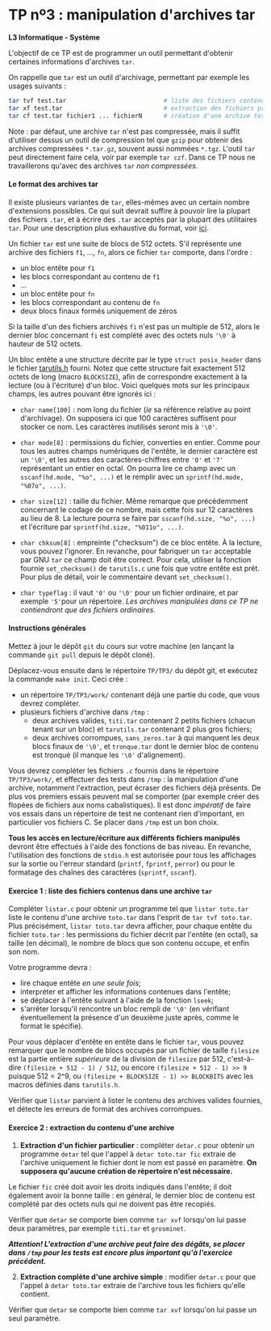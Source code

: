 TP nº3 : manipulation d'archives tar
=====================

**L3 Informatique - Système**

L'objectif de ce TP est de programmer un outil permettant d'obtenir certaines informations d'archives `tar`.

On rappelle que `tar` est un outil d'archivage, permettant par exemple les usages suivants :

```bash
tar tvf test.tar                           # liste des fichiers contenus dans test.tar
tar xf test.tar                            # extraction des fichiers présents dans test.tar
tar cf test.tar fichier1 ... fichierN      # création d'une archive test.tar
```

Note : par défaut, une archive `tar` n'est pas compressée, mais il suffit d'utiliser dessus un outil de compression tel que `gzip` pour obtenir des archives compressées `*.tar.gz`, souvent aussi nommées `*.tgz`. L'outil `tar` peut directement faire cela, voir par exemple `tar czf`. Dans ce TP nous ne travaillerons qu'avec des archives `tar` *non compressées*. 

#### Le format des archives tar

Il existe plusieurs variantes de `tar`, elles-mêmes avec un certain nombre d'extensions possibles. Ce qui suit devrait suffire à pouvoir lire la plupart des fichiers `.tar`, et à écrire des `.tar` acceptés par la plupart des utilitaires `tar`. Pour une description plus exhaustive du format, voir [ici](https://www.gnu.org/software/tar/manual/html_node/Standard.html).

Un fichier `tar` est une suite de blocs de 512 octets. S'il représente une archive des fichiers `f1`, ..., `fn`, alors ce fichier `tar` comporte, dans l'ordre :
 
  - un bloc entête pour `f1`
  - les blocs correspondant au contenu de `f1`
  - ...
  - un bloc entête pour `fn`
  - les blocs correspondant au contenu de `fn`
  - deux blocs finaux formés uniquement de zéros

Si la taille d'un des fichiers archivés `fi` n'est pas un multiple de 512, alors le dernier bloc concernant `fi` est complété avec des octets nuls `'\0'` à hauteur de 512 octets. 

Un bloc entête a une structure décrite par le type `struct posix_header` dans le fichier [tarutils.h](templates/tarutils.h) fourni. Notez que cette structure fait exactement 512 octets de long (macro `BLOCKSIZE`), afin de correspondre exactement à la lecture (ou à l'écriture) d'un bloc. Voici quelques mots sur les principaux champs, les autres pouvant être ignorés ici :

  - `char name[100]` : nom long du fichier (_ie_ sa référence relative au point d'archivage). On supposera ici que 100 caractères suffisent pour stocker ce nom. Les caractères inutilisés seront mis à `'\0'`.
  
  - `char mode[8]` : permissions du fichier, converties en entier. Comme pour tous les autres champs numériques de l'entête, le dernier caractère est un `'\0'`, et les autres des caractères-chiffres entre `'0'` et `'7'` représentant un entier en octal. On pourra lire ce champ avec un `sscanf(hd.mode, "%o", ...)` et le remplir avec un `sprintf(hd.mode, "%07o", ...)`.
  
  - `char size[12]` : taille du fichier. Même remarque que précédemment concernant le codage de ce nombre, mais cette fois sur 12 caractères au lieu de 8. La lecture pourra se faire par `sscanf(hd.size, "%o", ...)` et l'écriture par `sprintf(hd.size, "%011o", ...)`.
  
  - `char chksum[8]` : empreinte ("checksum") de ce bloc entête. À la lecture, vous pouvez l'ignorer. En revanche, pour fabriquer un `tar` acceptable par GNU `tar` ce champ doit être correct. Pour cela, utiliser la fonction fournie `set_checksum()` de `tarutils.c` une fois que votre entête est prêt. Pour plus de détail, voir le commentaire devant `set_checksum()`.

  - `char typeflag` : il vaut `'0'` ou `'\0'` pour un fichier ordinaire,  et par exemple `'5'`pour un répertoire. *Les archives manipulées dans ce TP ne contiendront que des fichiers ordinaires*.
 
<!--- - `char magic[6]` : pour le format de `tar` que l'on utilise ici, ce champ devra être mis à `"ustar"` (vous pouvez utiliser la macro `TMAGIC` définie dans `tarutils.h` et valant `"ustar"`), et le champ suivant `version` être à `"00"` (sans terminateur). --->


#### Instructions générales

Mettez à jour le dépôt `git` du cours sur votre machine (en lançant la commande `git pull` depuis le dépôt cloné).

Déplacez-vous ensuite dans le répertoire `TP/TP3/` du dépôt git, et exécutez la commande `make init`.
Ceci crée :
  * un répertoire `TP/TP3/work/` contenant déjà une partie du code, que vous devrez compléter.
  * plusieurs fichiers d'archive dans `/tmp` :
      - deux archives valides, `titi.tar` contenant 2 petits fichiers
        (chacun tenant sur un bloc) et `tarutils.tar` contenant 2 plus gros fichiers;
      - deux archives corrompues, `sans_zeros.tar` à qui manquent les
        deux blocs finaux de `'\0'`, et `tronque.tar` dont le dernier bloc
        de contenu est tronqué (il manque les `'\0'` d'alignement).

Vous devrez compléter les fichiers `.c` fournis dans le répertoire `TP/TP3/work/`, et effectuer des tests dans `/tmp` : la manipulation d'une archive, notamment l'extraction,  peut écraser des fichiers déjà présents. De plus vos premiers essais peuvent mal se comporter (par exemple créer des flopées de fichiers aux noms cabalistiques). Il est donc *impératif* de faire vos essais dans un répertoire de test ne contenant rien d'important, en particulier vos fichiers C. Se placer dans `/tmp` est un bon choix.


**Tous les accès en lecture/écriture aux différents fichiers manipulés**
devront être effectués à l'aide des fonctions de bas niveau. En revanche,
l'utilisation des fonctions de `stdio.h` est autorisée pour tous les
affichages sur la sortie ou l'erreur standard (`printf`, `fprintf`,
`perror`) ou pour le formatage des chaînes des caractères (`sprintf`,
`sscanf`). 


#### Exercice 1 : liste des fichiers contenus dans une archive `tar`

Compléter `listar.c` pour obtenir un programme tel que `listar toto.tar` liste le contenu d'une archive `toto.tar` dans l'esprit de `tar tvf toto.tar`. Plus précisément, `listar toto.tar` devra afficher, pour chaque entête du fichier `toto.tar` : les permissions du fichier décrit par l'entête (en octal), sa taille (en décimal), le nombre de blocs que son contenu occupe, et enfin son nom.

Votre programme devra :
  * lire chaque entête *en une seule fois*;
  * interpréter et afficher les informations contenues dans l'entête;
  * se déplacer à l'entête suivant à l'aide de la fonction `lseek`; 
  * s'arrêter lorsqu'il rencontre un bloc rempli de `'\0'` (en vérifiant éventuellement la présence d'un deuxième juste après, comme le format le spécifie).

Pour vous déplacer d'entête en entête dans le fichier `tar`, vous pouvez remarquer que le nombre de blocs occupés par un fichier de taille `filesize` est la partie entière _supérieure_ de la division de `filesize` par 512, c'est-à-dire `(filesize + 512 - 1) / 512`, ou encore `(filesize + 512 - 1) >> 9` puisque 512 = 2^9, ou `(filesize + BLOCKSIZE - 1) >> BLOCKBITS` avec les macros définies dans `tarutils.h`.

Vérifier que `listar` parvient à lister le contenu des archives valides fournies, et détecte les erreurs de format des archives corrompues.


#### Exercice 2 : extraction du contenu d'une archive

1. **Extraction d'un fichier particulier** : compléter `detar.c` pour obtenir un programme `detar` tel que l'appel à `detar toto.tar fic` extraie de l'archive uniquement le fichier dont le nom est passé en paramètre. **On supposera qu'aucune création de répertoire n'est nécessaire.**

  Le fichier `fic` créé doit avoir les droits indiqués dans l'entête; il
  doit également avoir la bonne taille : en général, le dernier bloc de
  contenu est complété par des octets nuls qui ne doivent pas être
  recopiés.

  Vérifier que `detar` se comporte bien comme `tar xvf` lorsqu'on lui
  passe deux paramètres, par exemple `titi.tar` et `grosminet`.

  ___Attention! L'extraction d'une archive peut faire des dégâts, se placer dans `/tmp` pour les tests est encore plus important qu'à l'exercice précédent.___


2. **Extraction complète d'une archive simple** : modifier `detar.c` pour que l'appel à `detar toto.tar` extraie de l'archive tous les fichiers qu'elle contient. 

  Vérifier que `detar` se comporte bien comme `tar xvf` lorsqu'on lui
  passe un seul paramètre.


